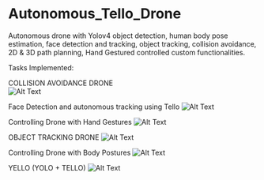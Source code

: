 # Autonomous_Tello_Drone
 
Autonomous drone with Yolov4 object detection, human body pose estimation, face detection and tracking, object
tracking, collision avoidance, 2D & 3D path planning, Hand Gestured controlled custom functionalities.


Tasks Implemented:


COLLISION AVOIDANCE DRONE
<br>
![Alt Text](https://media.giphy.com/media/Is5cqLSqUGL1dxFunW/giphy-downsized-large.gif)



Face Detection and autonomous tracking using Tello
![Alt Text](https://media.giphy.com/media/pbUUosBTJvHB8dcBlt/giphy.gif)


Controlling Drone with Hand Gestures
![Alt Text](https://media.giphy.com/media/nFPnT4rsocLo0Yp2h4/giphy-downsized-large.gif)



OBJECT TRACKING DRONE
![Alt Text](https://media.giphy.com/media/Is5cqLSqUGL1dxFunW/giphy-downsized-large.gif)



Controlling Drone with Body Postures
![Alt Text](https://media.giphy.com/media/vGme8Akag1OCAJwS1D/giphy.gif)


YELLO (YOLO + TELLO)
![Alt Text](https://media.giphy.com/media/MadclgySfxRvGQRRsl/giphy.gif)
